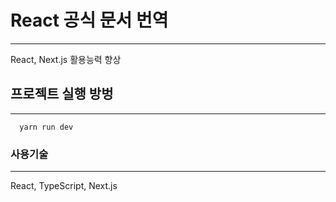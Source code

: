 # React 공식 문서 번역

---

React, Next.js 활용능력 향상

## 프로젝트 실행 방벙

---

```
  yarn run dev
```

### 사용기술

---

React, TypeScript, Next.js
